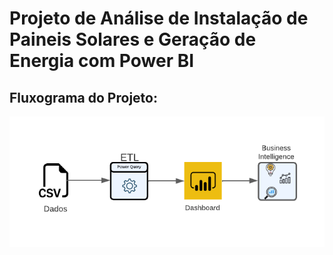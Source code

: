 # Projeto de Análise de Instalação de Paineis Solares e Geração de Energia com Power BI

## Fluxograma do Projeto:

<img src='./img/workflow/workflow.png' width=600>
